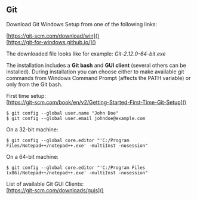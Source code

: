 ## Git

Download Git Windows Setup from one of the following links:

[https://git-scm.com/download/win]()  
[https://git-for-windows.github.io/]()

The downloaded file looks like for example: *Git-2.12.0-64-bit.exe*

The installation includes a **Git bash** and **GUI client** (several others can be installed). During installation you can choose either to make available git commands from Windows Command Prompt (affects the PATH variable) or only from the Git bash.

First time setup:  
[https://git-scm.com/book/en/v2/Getting-Started-First-Time-Git-Setup]()

```
$ git config --global user.name "John Doe"
$ git config --global user.email johndoe@example.com
```

On a 32-bit machine:
```
$ git config --global core.editor "'C:/Program Files/Notepad++/notepad++.exe' -multiInst -nosession"
```
On a 64-bit machine:
```
$ git config --global core.editor "'C:/Program Files (x86)/Notepad++/notepad++.exe' -multiInst -nosession"
```

List of available Git GUI Clients:  
[https://git-scm.com/downloads/guis]()

